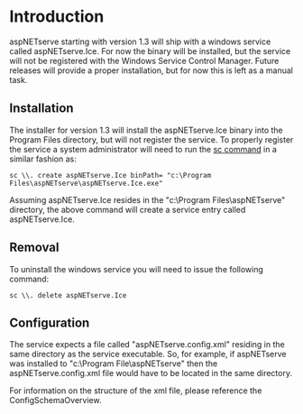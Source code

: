 # Introduction #

aspNETserve starting with version 1.3 will ship with a windows service called aspNETserve.Ice. For now the binary will be installed, but the service will not be registered with the Windows Service Control Manager. Future releases will provide a proper installation, but for now this is left as a manual task.


## Installation ##

The installer for version 1.3 will install the aspNETserve.Ice binary into the Program Files directory, but will not register the service. To properly register the service a system administrator will need to run the [sc command](http://support.microsoft.com/kb/251192) in a similar fashion as:
```
sc \\. create aspNETserve.Ice binPath= "c:\Program Files\aspNETserve\aspNETserve.Ice.exe"
```

Assuming aspNETserve.Ice resides in the "c:\Program Files\aspNETserve\" directory, the above command will create a service entry called aspNETserve.Ice.

## Removal ##
To uninstall the windows service you will need to issue the following command:
```
sc \\. delete aspNETserve.Ice
```

## Configuration ##
The service expects a file called "aspNETserve.config.xml" residing in the same directory as the service executable. So, for example, if aspNETserve was installed to "c:\Program File\aspNETserve\" then the aspNETserve.config.xml file would have to be located in the same directory.

For information on the structure of the xml file, please reference the ConfigSchemaOverview.